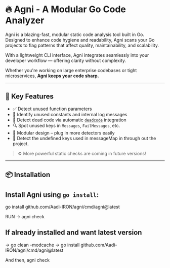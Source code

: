 # 🔥 Agni - A Modular Go Code Analyzer

Agni is a blazing-fast, modular static code analysis tool built in Go. Designed to enhance code hygiene and readability, Agni scans your Go projects to flag patterns that affect quality, maintainability, and scalability.

With a lightweight CLI interface, Agni integrates seamlessly into your developer workflow — offering clarity without complexity.

Whether you're working on large enterprise codebases or tight microservices, **Agni keeps your code sharp.**

---

## 🚀 Key Features

- ✅ Detect unused function parameters  
- 💬 Identify unused constants and internal log messages  
- 📁 Detect dead code via automatic [`deadcode`](https://pkg.go.dev/golang.org/x/tools/cmd/deadcode) integration  
- 🔍 Spot unused keys in `Messages`, `FailMessages`, etc.  
- 🧼 Modular design – plug in more detectors easily  
- 🚀 Detect the undefined keys used in messageMap in through out the project. 
> ⚙️ More powerful static checks are coming in future versions!

---

## 📦 Installation

## Install Agni using `go install`:

go install github.com/Aadi-IRON/agni/cmd/agni@latest

 RUN -> agni check

## If already installed and want latest version
-> go clean -modcache
-> go install github.com/Aadi-IRON/agni/cmd/agni@latest

And then, agni check 

